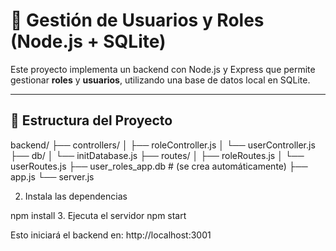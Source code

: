 # 🧩 Gestión de Usuarios y Roles (Node.js + SQLite)

Este proyecto implementa un backend con Node.js y Express que permite gestionar **roles** y **usuarios**, utilizando una base de datos local en SQLite.

---

## 📁 Estructura del Proyecto

backend/
├── controllers/
│ ├── roleController.js
│ └── userController.js
├── db/
│ └── initDatabase.js
├── routes/
│ ├── roleRoutes.js
│ └── userRoutes.js
├── user_roles_app.db # (se crea automáticamente)
├── app.js
└── server.js

2. Instala las dependencias

npm install
3. Ejecuta el servidor
npm start

Esto iniciará el backend en:
http://localhost:3001
